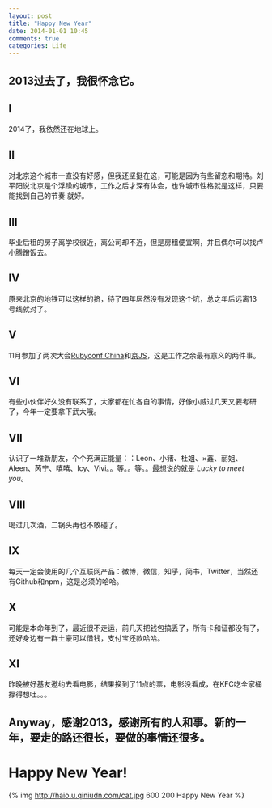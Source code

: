 ```yaml
---
layout: post
title: "Happy New Year"
date: 2014-01-01 10:45
comments: true
categories: Life
---
```


## 2013过去了，我很怀念它。

<!-- more -->

## I

2014了，我依然还在地球上。

## II

对北京这个城市一直没有好感，但我还坚挺在这，可能是因为有些留恋和期待。刘平阳说北京是个浮躁的城市，工作之后才深有体会，也许城市性格就是这样，只要能找到自己的节奏
就好。

## III

毕业后租的房子离学校很近，离公司却不近，但是房租便宜啊，并且偶尔可以找卢小腾蹭饭去。

## IV

原来北京的地铁可以这样的挤，待了四年居然没有发现这个坑，总之年后远离13号线就对了。

## V

11月参加了两次大会[Rubyconf China](http://rubyconfchina.org/)和[京JS](http://jingjs.org/)，这是工作之余最有意义的两件事。

## VI

有些小伙伴好久没有联系了，大家都在忙各自的事情，好像小威过几天又要考研了，今年一定要拿下武大哦。

## VII

认识了一堆新朋友，个个充满正能量：：Leon、小猪、杜姐、×鑫、丽姐、Aleen、芮宁、嘻嘻、Icy、Vivi。。等。。等。。最想说的就是 *Lucky to meet you*。

## VIII

喝过几次酒，二锅头再也不敢碰了。

## IX

每天一定会使用的几个互联网产品：微博，微信，知乎，简书，Twitter，当然还有Github和npm，这是必须的哈哈。

## X

可能是本命年到了，最近很不走运，前几天把钱包搞丢了，所有卡和证都没有了，还好身边有一群土豪可以借钱，支付宝还款哈哈。

## XI

昨晚被好基友邀约去看电影，结果换到了11点的票，电影没看成，在KFC吃全家桶撑得想吐。。。

## Anyway，感谢2013，感谢所有的人和事。新的一年，要走的路还很长，要做的事情还很多。

# Happy New Year!

{% img http://haio.u.qiniudn.com/cat.jpg 600 200 Happy New Year %}
